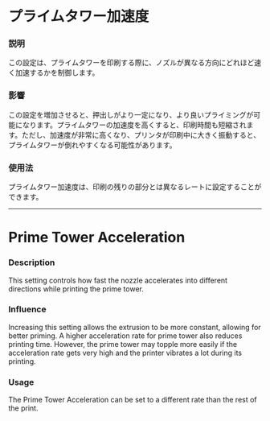 プライムタワー加速度
====
### **説明**
この設定は、プライムタワーを印刷する際に、ノズルが異なる方向にどれほど速く加速するかを制御します。

### **影響**
この設定を増加させると、押出しがより一定になり、より良いプライミングが可能になります。プライムタワーの加速度を高くすると、印刷時間も短縮されます。ただし、加速度が非常に高くなり、プリンタが印刷中に大きく振動すると、プライムタワーが倒れやすくなる可能性があります。

### **使用法**
プライムタワー加速度は、印刷の残りの部分とは異なるレートに設定することができます。

---

Prime Tower Acceleration
====
### **Description**
This setting controls how fast the nozzle accelerates into different directions while printing the prime tower.

### **Influence**
Increasing this setting allows the extrusion to be more constant, allowing for better priming. A higher acceleration rate for prime tower also reduces printing time. However, the prime tower may topple more easily if the acceleration rate gets very high and the printer vibrates a lot during its printing.

### **Usage**
The Prime Tower Acceleration can be set to a different rate than the rest of the print.
